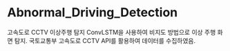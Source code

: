 # Abnormal_Driving_Detection
고속도로 CCTV 이상주행 탐지
ConvLSTM을 사용하여 비지도 방법으로 이상 주행 화면 탐지. 국토교통부 고속도로 CCTV API를 활용하여 데이터를 수집하였음.

